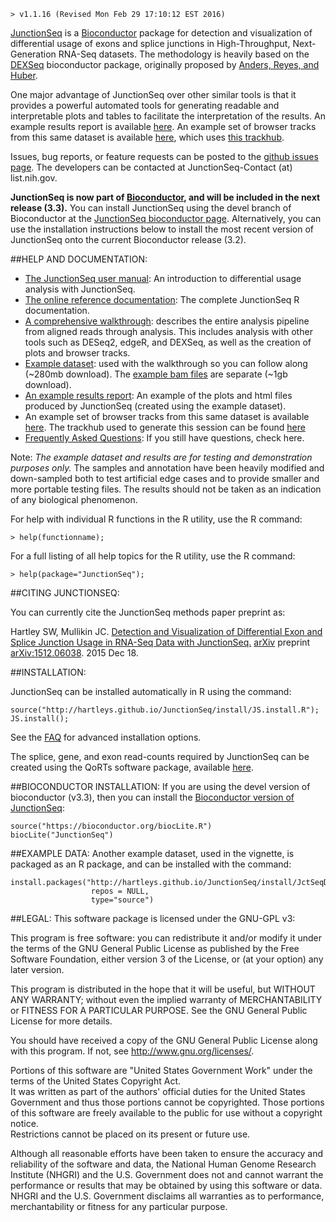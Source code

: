     > v1.1.16 (Revised Mon Feb 29 17:10:12 EST 2016)

[JunctionSeq](http://hartleys.github.io/JunctionSeq/) is a [Bioconductor](https://www.bioconductor.org/) package for detection and visualization of differential usage of 
exons and splice junctions in High-Throughput, Next-Generation RNA-Seq datasets. 
The methodology is heavily based on the [DEXSeq](http://www.bioconductor.org/packages/release/bioc/html/DEXSeq.html) 
bioconductor package, originally proposed by [Anders, Reyes, and Huber](http://www.ncbi.nlm.nih.gov/pubmed/22722343).

One major advantage of JunctionSeq over other similar tools is that it provides a powerful automated tools for
generating readable and interpretable plots and tables to facilitate the interpretation of the results.
An example results report is available [here](https://dl.dropboxusercontent.com/u/103621176/pipelineWalkthrough/exampleResults/testForDU.html). 
An example set of browser tracks from this same dataset is available 
[here](https://genome.ucsc.edu/cgi-bin/hgTracks?hgS_doOtherUser=submit&hgS_otherUserName=stephen.hartley&hgS_otherUserSessionName=rn6_pipelineWalkthrough_finalTracks), which uses [this trackhub](https://dl.dropboxusercontent.com/u/103621176/pipelineWalkthrough/trackHub/index.html).

Issues, bug reports, or feature requests can be posted to the 
[github issues page](https://github.com/hartleys/JunctionSeq/issues).
The developers can be contacted at JunctionSeq-Contact (at) list.nih.gov.

**JunctionSeq is now part of [Bioconductor](https://www.bioconductor.org/), and will be included in the next release (3.3).** 
You can install JunctionSeq using the devel branch of Bioconductor at the [JunctionSeq bioconductor page](http://bioconductor.org/packages/JunctionSeq/). Alternatively, you 
can use the installation instructions below to install the most recent version of JunctionSeq onto the current Bioconductor release (3.2).

##HELP AND DOCUMENTATION:

* [The JunctionSeq user manual](doc/JunctionSeq.pdf): An introduction to differential usage analysis with JunctionSeq.
* [The online reference documentation](Rhtml/index.html): The complete JunctionSeq R documentation.
* [A comprehensive walkthrough](doc/example-walkthrough.pdf): describes the entire analysis pipeline from aligned reads through analysis. This includes analysis with other tools such as DESeq2, edgeR, and DEXSeq, as well as the creation of plots and browser tracks.
* [Example dataset](https://dl.dropboxusercontent.com/u/103621176/pipelineWalkthrough/QoRTsPipelineWalkthrough.zip): used with the walkthrough so you can follow along (~280mb download). The [example bam files](https://dl.dropboxusercontent.com/u/103621176/pipelineWalkthrough/bamfiles.zip) are separate (~1gb download).
* [An example results report](https://dl.dropboxusercontent.com/u/103621176/pipelineWalkthrough/exampleResults/testForDU.html): An example of the plots and html files produced by JunctionSeq (created using the example dataset).
* An example set of browser tracks from this same dataset is available 
[here](https://genome.ucsc.edu/cgi-bin/hgTracks?hgS_doOtherUser=submit&hgS_otherUserName=stephen.hartley&hgS_otherUserSessionName=rn6_pipelineWalkthrough_finalTracks). The trackhub used to generate this session can be found [here](https://dl.dropboxusercontent.com/u/103621176/pipelineWalkthrough/trackHub/index.html)
* [Frequently Asked Questions](faq.html): If you still have questions, check here.

Note: *The example dataset and results are for testing and demonstration purposes only.* The samples and annotation have been heavily modified and down-sampled 
both to test artificial edge cases and to provide smaller and more portable testing files. 
The results should not be taken as an indication of any biological phenomenon.

For help with individual R functions in the R utility, use the R 
command:

    > help(functionname);

For a full listing of all help topics for the R utility, use the R 
command: 

    > help(package="JunctionSeq");

##CITING JUNCTIONSEQ:

You can currently cite the JunctionSeq methods paper preprint as:

Hartley SW, Mullikin JC. [Detection and Visualization of Differential Exon and Splice Junction Usage in RNA-Seq Data with JunctionSeq.](http://arxiv.org/abs/1512.06038) [arXiv](http://arxiv.org) preprint [arXiv:1512.06038](http://arxiv.org/abs/1512.06038). 2015 Dec 18.

##INSTALLATION:

JunctionSeq can be installed automatically in R using the command:

    source("http://hartleys.github.io/JunctionSeq/install/JS.install.R");
    JS.install();

See the [FAQ](faq.html) for advanced installation options.

The splice, gene, and exon read-counts required by JunctionSeq can be created 
using the QoRTs software package, available [here](http://hartleys.github.io/QoRTs/index.html).

##BIOCONDUCTOR INSTALLATION:
If you are using the devel version of bioconductor (v3.3), then you can install the [Bioconductor version of JunctionSeq](http://bioconductor.org/packages/JunctionSeq/):

    source("https://bioconductor.org/biocLite.R")
    biocLite("JunctionSeq")

##EXAMPLE DATA:
Another example dataset, used in the vignette, is packaged as an R package, and can be installed with the command:
    
    install.packages("http://hartleys.github.io/JunctionSeq/install/JctSeqData_LATEST.tar.gz", 
                      repos = NULL, 
                      type="source")

##LEGAL:
This software package is licensed under the GNU-GPL v3:

This program is free software: you can redistribute it and/or modify
it under the terms of the GNU General Public License as published by
the Free Software Foundation, either version 3 of the License, or
(at your option) any later version.

This program is distributed in the hope that it will be useful,
but WITHOUT ANY WARRANTY; without even the implied warranty of
MERCHANTABILITY or FITNESS FOR A PARTICULAR PURPOSE.  See the
GNU General Public License for more details.

You should have received a copy of the GNU General Public License
along with this program.  If not, see <http://www.gnu.org/licenses/>.

Portions of this software are "United States Government Work" 
under the terms of the United States Copyright Act.  
It was written as part of the authors' official duties for the 
United States Government and thus those portions cannot be 
copyrighted.  Those portions of this software are freely 
available to the public for use without a copyright notice.  
Restrictions cannot be placed on its present or future use.

Although all reasonable efforts have been taken to ensure the 
accuracy and reliability of the software and data, the National 
Human Genome Research Institute (NHGRI) and the U.S. Government 
does not and cannot warrant the performance or results that may 
be obtained by using this software or data.  NHGRI and the U.S. 
Government disclaims all warranties as to performance, 
merchantability or fitness for any particular purpose.
